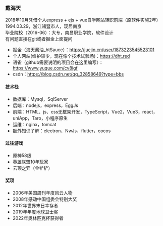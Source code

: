 ### 戴海天
2018年10月凭借个人express + ejs + vue自学网站转职前端（原软件实施2年）
1994.03.29，浙江诸暨市人，现居南京  
毕业院校（2016-06）：大专，南昌职业学院，软件设计  
有问题直接在git或者掘金上面提问  
- 掘金（海天酱油_htSauce）：https://juejin.cn/user/1873223545523101
- 个人网站(维护较少，现在像个技术试验场)：https://dht.red
- 语雀（github需要说明的项目会在这里编写）：https://www.yuque.com/cv8igf
- csdn：https://blog.csdn.net/qq_32858649?type=bbs
#### 技术栈
- 数据库：Mysql，SqlServer  
- 后端：nodejs，express，EggJs
- 前端：HTML、js、css无框架开发，TypeScript，Vue2，Vue3，react，uniApp，Taro，小程序原生
- 运维：nginx，tomcat
- 额外知识了解：electron，NwJs，flutter，cocos
#### 过往游戏
- 原神58级
- 英雄联盟10年玩家
- 云顶之弈（金铲铲）
#### 奖项
- 2006年美国周刊年度风云人物
- 2008年感动中国组委会特别大奖
- 2012年世界末日幸存者
- 2019年年度地球卫士奖
- 2022年奥林匹克杯获得者
  
  
  
